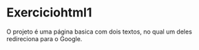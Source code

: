 # Exerciciohtml1
O projeto é uma página basica com dois textos, no qual um deles redireciona para o Google.
